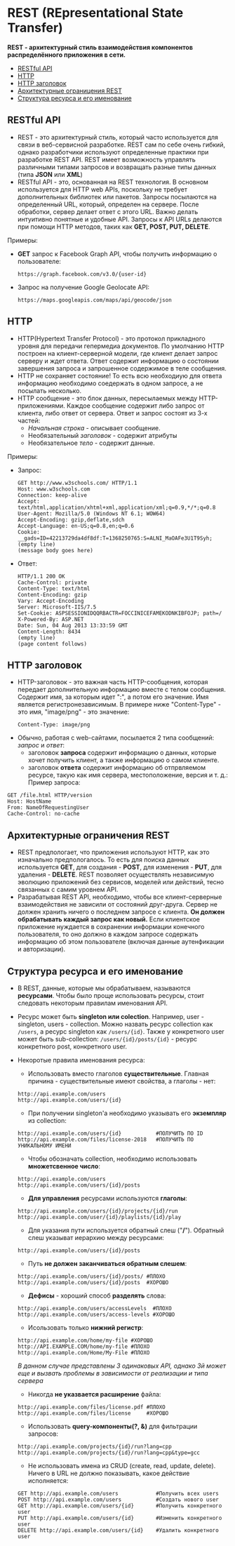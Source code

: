 # REST (REpresentational State Transfer)
**REST - архитектурный стиль взаимодействия компонентов распределённого приложения в сети.**

+ [RESTful API](#restful)
+ [HTTP](#http)
+ [HTTP заголовок](#httpheader)
+ [Архитектурные ограницения REST](#restconstraint)
+ [Структура ресурса и его именование](#resourcestructure)

## <a name="restful"></a> RESTful API
+ REST - это архитектурный стиль, который часто используется для связи в веб-сервисной разработке. REST сам по себе очень гибкий, однако разработчики используют определенные практики при разработке REST API. REST имеет возможность управлять различными типами запросов и возвращать разные типы данных (типа **JSON** или **XML**)
+ RESTful API - это, основанная на REST технология. В основном используется для HTTP web APIs, поскольку не требует дополнительных библиотек или пакетов. Запросы посылаются на определенный URL, который, определен на сервере. После обработки, сервер делает ответ с этого URL. Важно делать интуитивно понятные и удобные API. Запросы к API URLs делаются при помощи HTTP методов, таких как **GET, POST, PUT, DELETE**.

Примеры:
+ **GET** запрос к Facebook Graph API, чтобы получить информацию о пользователе:
    ```
    https://graph.facebook.com/v3.0/{user-id}
    ``` 
+ Запрос на получение Google Geolocate API:
    ```
    https://maps.googleapis.com/maps/api/geocode/json
    ```
## <a name="http"></a> HTTP
+ HTTP(Hypertext Transfer Protocol) - это протокол прикладного уровня для передачи гепермедиа документов. По умолчанию HTTP построен на клиент-серверной модели, где клиент делает запрос серверу и ждет ответа. Ответ содержит информацию о состоянии завершения запроса и запрошенное содержимое в теле сообщения.
+ HTTP не сохраняет состояние! То есть всю необходиую для ответа информацию необходимо соедержать в одном запросе, а не посылать несколько.
+ HTTP сообщение - это блок данных, пересылаемых между HTTP-приложениями. Каждое сообщение содержит либо запрос от клиента, либо ответ от сервера. Ответ и запрос состоят из 3-х частей:
    + *Начальная строка* - описывает сообщение.
    + Необязательный *заголовок* - содержит атрибуты
    + Необязательное *тело* - содержит данные.

Примеры:
+ Запрос:
    ```
    GET http://www.w3schools.com/ HTTP/1.1
    Host: www.w3schools.com
    Connection: keep-alive
    Accept: text/html,application/xhtml+xml,application/xml;q=0.9,*/*;q=0.8
    User-Agent: Mozilla/5.0 (Windows NT 6.1; WOW64) 
    Accept-Encoding: gzip,deflate,sdch
    Accept-Language: en-US;q=0.8,en;q=0.6
    Cookie: __gads=ID=42213729da4df8df:T=1368250765:S=ALNI_MaOAFe3U1T9Syh; 
    (empty line)
    (message body goes here)
    ```
+ Ответ:
    ```
    HTTP/1.1 200 OK
    Cache-Control: private
    Content-Type: text/html
    Content-Encoding: gzip
    Vary: Accept-Encoding
    Server: Microsoft-IIS/7.5
    Set-Cookie: ASPSESSIONIDQQRBACTR=FOCCINICEFAMEKODNKIBFOJP; path=/
    X-Powered-By: ASP.NET
    Date: Sun, 04 Aug 2013 13:33:59 GMT
    Content-Length: 8434
    (empty line)
    (page content follows)
    ```

## <a name="httpheader"></a> HTTP заголовок
+ HTTP-заголовок - это важная часть HTTP-сообщения, которая передает дополнительную информацию вместе с телом сообщения. Содержит имя, за которым идет ":", а потом его значение. Имя является регистронезависимым. В примере ниже "Content-Type" - это имя, "image/png" - это значение:
    ```
    Content-Type: image/png
    ```
+ Обычно, работая с web-сайтами, посылается 2 типа сообщений: *запрос* и *ответ*:
    + заголовок **запроса** содержит информацию о данных, которые хочет получить клиент, а также информацию о самом клиенте.
    + заголовок **ответа** содержит информацию об отпрвляемом ресурсе, такую как имя сервера, местоположение, версия и т. д.:
Пример запроса:    
```
GET /file.html HTTP/version
Host: HostName
From: NameOfRequestingUser
Cache-Control: no-cache
```

## <a name="restconstraint"> </a> Архитектурные ограничения REST
+ REST предпологает, что приложения используют HTTP, как это изначально предпологалось. То есть для поиска данных используется **GET**, для создания - **POST**, для изменения - **PUT**, для удаления - **DELETE**. REST позволяет осуществлять независимую эволюцию приложений без сервисов, моделей или действий, тесно связанных с самим уровнем API.
+ Разрабатывая REST API, необходимо, чтобы все клиент-серверные взаимодействия не зависили от состояний друг-друга. Сервер не должен хранить ничего о последнем запросе с клиента. **Он должен обрабатывать каждый запрос как новый.** Если клиентское приложение нуждается в сохранении информации конечного пользователя, то оно должно в каждом запросе содержать информацию об этом пользователе (включая данные аутенфикации и авторизации).

## <a name="resourcestructure"></a> Структура ресурса и его именование

+ В REST, данные, которые мы обрабатываем, называются **ресурсами**. Чтобы было проще использовать ресурсы, стоит следовать некоторым правилам именования API. 

+ Ресурс может быть **singleton или colection**. Например, user -  singleton, users - collection. Можно назвать ресурс collection как `/users`, а ресурс singleton как `/users/{id}`. Также у конкретного user может быть sub-collection: `/users/{id}/posts/{id}` - ресурс конкретного post, конкретного  user.

+ Некоротые правила именования ресурса:
    + Использовать вместо глаголов **существительные**. Главная причина - существительные имеют свойства, а глаголы - нет:
    ```
    http://api.example.com/users
    http://api.example.com/users/{id}
    ```

    + При получении singleton'a необходимо указывать его **экземпляр** из collection:
    ```
    http://api.example.com/users/{id}           #ПОЛУЧИТЬ ПО ID
    http://api.example.com/files/license-2018   #ПОЛУЧИТЬ ПО УНИКАЛЬНОМУ ИМЕНИ
    ```
    
    + Чтобы обозначать collection, необходимо использовать **множетсвенное число**:
    ```
    http://api.example.com/users
    http://api.example.com/users/{id}/posts
    ```

    + **Для управления** ресурсами используются **глаголы**:
    ```
    http://api.example.com/users/{id}/projects/{id}/run
    http://api.example.com/user/{id}/playlists/{id}/play
    ```

    + Для указания пути используется обратный слеш ("**/**"). Обратный слеш указыват иерархию между ресурсами:
    ```
    http://api.example.com/users/{id}/posts
    ```

    + Путь **не должен заканчиваться обратным слешем**:
    ```
    http://api.example.com/users/{id}/posts/ #ПЛОХО
    http://api.example.com/users/{id}/posts  #ХОРОШО
    ```

    + **Дефисы** - хороший способ **разделять** слова:
    ```
    http://api.example.com/users/accessLevels  #ПЛОХО
    http://api.example.com/users/access-levels #ХОРОШО
    ```

    + Исользовать только **нижний регистр**:
    ```
    http://api.example.com/home/my-file #ХОРОШО
    http://API.EXAMPLE.COM/home/my-file #ПЛОХО 
    http://api.example.com/Home/My-File #ПЛОХО
    ```
    *В данном случае представлены 3 одинаковых API, однако 3й может еще и вызвать проблемы в зависимости от реализации и типа сервера*

    + Никогда **не указвается расширение** файла:
    ```
    http://api.example.com/files/license.pdf #ПЛОХО
    http://api.example.com/files/license     #ХОРОШО
    ```

    + Использовать **query-компоненты(?, &)** для фильтрации запросов:
    ```
    http://api.example.com/projects/{id}/run?lang=cpp
    http://api.example.com/projects/{id}/run?lang=cpp&type=gcc
    ```

    + Не использовать имена из CRUD (create, read, update, delete). Ничего в URL не должно показывать, какое действие исполняется:
    ```
    GET http://api.example.com/users            #Получить всех users
    POST http://api.example.com/users           #Создать нового user
    GET http://api.example.com/users/{id}       #Получить конкретного user
    PUT http://api.example.com/users/{id}       #Изменить конкретного user
    DELETE http://api.example.com/users/{id}    #Удалить конкретного user
    ```

